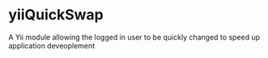 yiiQuickSwap
============

A Yii module allowing the logged in user to be quickly changed to speed up application deveoplement